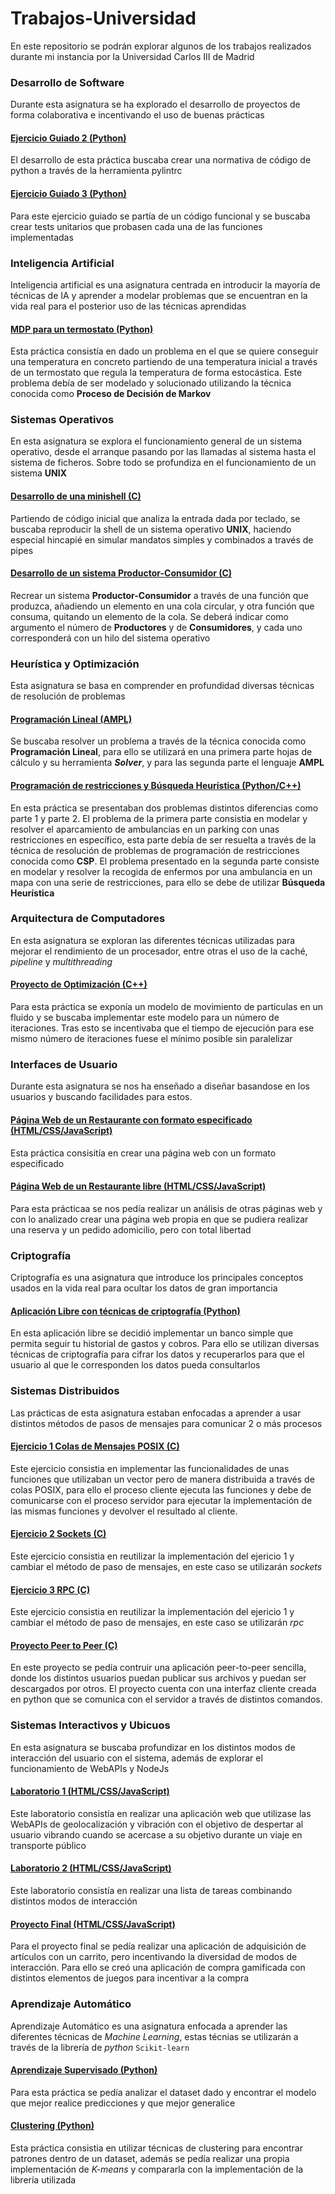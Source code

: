 # Trabajos-Universidad

En este repositorio se podrán explorar algunos de los trabajos realizados durante mi instancia por la Universidad Carlos III de Madrid

### Desarrollo de Software

Durante esta asignatura se ha explorado el desarrollo de proyectos de forma colaborativa e incentivando el uso de buenas prácticas

#### [Ejercicio Guiado 2 (Python)](https://github.com/100472092/G81.2023.T03.EG2)
El desarrollo de esta práctica buscaba crear una normativa de código de python a través de la herramienta pylintrc

#### [Ejercicio Guiado 3 (Python)](https://github.com/Adri-Extremix/G81.2023.T03.EG3)
Para este ejercicio guiado se partía de un código funcional y se buscaba crear tests unitarios que probasen cada una de las funciones implementadas

### Inteligencia Artificial

Inteligencia artificial es una asignatura centrada en introducir la mayoría de técnicas de IA y aprender a modelar problemas que se encuentran en la vida real para el posterior uso de las técnicas aprendidas

#### [MDP para un termostato (Python)](https://github.com/100472092/IA-belman)
Esta práctica consistía en dado un problema en el que se quiere conseguir una temperatura en concreto partiendo de una temperatura inicial a través de un termostato que regula la temperatura de forma estocástica. Este problema debía de ser modelado y solucionado utilizando la técnica conocida como **Proceso de Decisión de Markov** 

### Sistemas Operativos

En esta asignatura se explora el funcionamiento general de un sistema operativo, desde el arranque pasando por las llamadas al sistema hasta el sistema de ficheros. Sobre todo se profundiza en el funcionamiento de un sistema **UNIX**

#### [Desarrollo de una minishell (C)](https://github.com/Adri-Extremix/SO_p2_minishell)
Partiendo de código inicial que analiza la entrada dada por teclado, se buscaba reproducir la shell de un sistema operativo **UNIX**, haciendo especial hincapié en simular mandatos simples y combinados a través de pipes

#### [Desarrollo de un sistema Productor-Consumidor (C)](https://github.com/Adri-Extremix/SO_p3_productor-consumidor)
Recrear un sistema **Productor-Consumidor** a través de una función que produzca, añadiendo un elemento en una cola circular, y otra función que consuma, quitando un elemento de la cola. Se deberá indicar como argumento el número de **Productores** y de **Consumidores**, y cada uno corresponderá con un hilo del sistema operativo

### Heurística y Optimización

Esta asignatura se basa en comprender en profundidad diversas técnicas de resolución de problemas

#### [Programación Lineal (AMPL)](https://github.com/100472092/Practica1_heuristica)
Se buscaba resolver un problema a través de la técnica conocida como **Programación Lineal**, para ello se utilizará en una primera parte hojas de cálculo y su herramienta ***Solver***, y para las segunda parte el lenguaje **AMPL**

#### [Programación de restricciones y Búsqueda Heurística (Python/C++)](https://github.com/CLopMan/heuristica-p2)
En esta práctica se presentaban dos problemas distintos diferencias como parte 1 y parte 2. El problema de la primera parte consistia en modelar y resolver el aparcamiento de ambulancias en un parking con unas restricciones en específico, esta parte debía de ser resuelta a través de la técnica de resolución de problemas de programación de restricciones conocida como **CSP**. El problema presentado en la segunda parte consiste en modelar y resolver la recogida de enfermos por una ambulancia en un mapa con una serie de restricciones, para ello se debe de utilizar **Búsqueda Heurística**

### Arquitectura de Computadores

En esta asignatura se exploran las diferentes técnicas utilizadas para mejorar el rendimiento de un procesador, entre otras el uso de la caché, _pipeline_ y _multithreading_

#### [Proyecto de Optimización (C++)](https://github.com/100472175/AC_Lab1)
Para esta práctica se exponía un modelo de movimiento de particulas en un fluido y se buscaba implementar este modelo para un número de iteraciones. Tras esto se incentivaba que el tiempo de ejecución para ese mismo número de iteraciones fuese el mínimo posible sin paralelizar

### Interfaces de Usuario

Durante esta asignatura se nos ha enseñado a diseñar basandose en los usuarios y buscando facilidades para estos. 

#### [Página Web de un Restaurante con formato especificado (HTML/CSS/JavaScript)](https://github.com/Adri-Extremix/Interfaces_Ejercicio_Web)

Esta práctica consisitía en crear una página web con un formato especificado

#### [Página Web de un Restaurante libre (HTML/CSS/JavaScript)](https://github.com/Adri-Extremix/practica_final_interfaces)

Para esta prácticaa se nos pedía realizar un análisis de otras páginas web y con lo analizado crear una página web propia en que se pudiera realizar una reserva y un pedido adomicilio, pero con total libertad

### Criptografía
Criptografía es una asignatura que introduce los principales conceptos usados en la vida real para ocultar los datos de gran importancia

#### [Aplicación Libre con técnicas de criptografía (Python)](https://github.com/Adri-Extremix/PracticaCriptografia)

En esta aplicación libre se decidió implementar un banco simple que permita seguir tu historial de gastos y cobros. Para ello se utilizan diversas técnicas de criptografía para cifrar los datos y recuperarlos para que el usuario al que le corresponden los datos pueda consultarlos

### Sistemas Distribuidos
Las prácticas de esta asignatura estaban enfocadas a aprender a usar distintos métodos de pasos de mensajes para comunicar 2 o más procesos

#### [Ejercicio 1 Colas de Mensajes POSIX (C)](https://github.com/CLopMan/distribuidos_p1-colasposix)
Este ejercicio consistia en implementar las funcionalidades de unas funciones que utilizaban un vector pero de manera distribuida a través de colas POSIX, para ello el proceso cliente ejecuta las funciones y debe de comunicarse con el proceso servidor para ejecutar la implementación de las mismas funciones y devolver el resultado al cliente.

#### [Ejercicio 2 Sockets (C)](https://github.com/CLopMan/distribuidos_p2-sockets)
Este ejercicio consistia en reutilizar la implementación del ejericio 1 y cambiar el método de paso de mensajes, en este caso se utilizarán _sockets_

#### [Ejercicio 3 RPC (C)](https://github.com/CLopMan/distribuidos_p3-rpc)
Este ejercicio consistia en reutilizar la implementación del ejericio 1 y cambiar el método de paso de mensajes, en este caso se utilizarán _rpc_

#### [Proyecto Peer to Peer (C)](https://github.com/Adri-Extremix/distribuidos_final)
En este proyecto se pedía contruir una aplicación peer-to-peer sencilla, donde los distintos usuarios puedan publicar sus archivos y puedan ser descargados por otros. El proyecto cuenta con una interfaz cliente creada en python que se comunica con el servidor a través de distintos comandos.

### Sistemas Interactivos y Ubicuos
En esta asignatura se buscaba profundizar en los distintos modos de interacción del usuario con el sistema, además de explorar el funcionamiento de WebAPIs y NodeJs

#### [Laboratorio 1 (HTML/CSS/JavaScript)](https://github.com/Adri-Extremix/Ubicuos_Lab1)
Este laboratorio consistía en realizar una aplicación web que utilizase las WebAPIs de geolocalización y vibración con el objetivo de despertar al usuario vibrando cuando se acercase a su objetivo durante un viaje en transporte público

#### [Laboratorio 2 (HTML/CSS/JavaScript)](https://github.com/Adri-Extremix/Ubicuos_Lab2)
Este laboratorio consistía en realizar una lista de tareas combinando distintos modos de interacción

#### [Proyecto Final (HTML/CSS/JavaScript)](https://github.com/CLopMan/SSIIUU-final)
Para el proyecto final se pedía realizar una aplicación de adquisición de artículos con un carrito, pero incentivando la diversidad de modos de interacción. Para ello se creó una aplicación de compra gamificada con distintos elementos de juegos para incentivar a la compra

### Aprendizaje Automático

Aprendizaje Automático es una asignatura enfocada a aprender las diferentes técnicas de _Machine Learning_, estas técnias se utilizarán a través de la librería de _python_ ```Scikit-learn```
#### [Aprendizaje Supervisado (Python)](https://github.com/PaulaUc3m/Grupo4_P1AA)
Para esta práctica se pedía analizar el dataset dado y encontrar el modelo que mejor realice predicciones y que mejor generalice

#### [Clustering (Python)](https://github.com/PaulaUc3m/Grupo4_P2AA)
Esta práctica consistia en utilizar técnicas de clustering para encontrar patrones dentro de un dataset, además se pedía realizar una propia implementación de _K-means_ y compararla con la implementación de la librería utilizada
